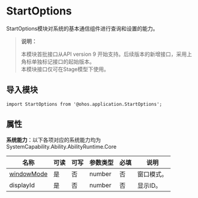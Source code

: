# StartOptions

StartOptions模块对系统的基本通信组件进行查询和设置的能力。

> **说明：**
> 
> 本模块首批接口从API version 9 开始支持。后续版本的新增接口，采用上角标单独标记接口的起始版本。  
> 本模块接口仅可在Stage模型下使用。

## 导入模块

```
import StartOptions from '@ohos.application.StartOptions';
```

## 属性

**系统能力**：以下各项对应的系统能力均为SystemCapability.Ability.AbilityRuntime.Core

| 名称 | 可读 | 可写 | 参数类型 | 必填 | 说明 | 
| -------- | -------- | -------- | -------- | -------- | -------- |
| [windowMode](js-apis-window.md#windowmode7) | 是 | 否 | number | 否 | 窗口模式。 | 
| displayId | 是 | 否 | number | 否 | 显示ID。 | 
 





